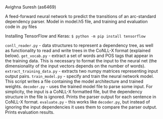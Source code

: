 Avighna Suresh (as6469)

A feed-forward neural network to predict the transitions of an arc-standard dependency parser. Model in model.h5 file, and training and evaluation code in .py files

Installing TensorFlow and Keras: 
`$ python -m pip install tensorflow`

`conll_reader.py` - data structures to represent a dependency tree, as well as functionality to read and write trees in the CoNLL-X format (explained below). 
`get_vocab.py` - extract a set of words and POS tags that appear in the training data. This is necessary to format the input to the neural net (the dimensionality of the input vectors depends on the number of words). 
`extract_training_data.py` - extracts two numpy matrices representing input output pairs.
`train_model.py` - specify and train the neural network model. This script writes a file containing the model architecture and trained weights. 
`decoder.py` - uses the trained model file to parse some input. For simplicity, the input is a CoNLL-X formatted file, but the dependency structure in the file is ignored. Prints the parser output for each sentence in CoNLL-X format. 
`evaluate.py` - this works like `decoder.py`, but instead of ignoring the input dependencies it uses them to compare the parser output. Prints evaluation results. 
